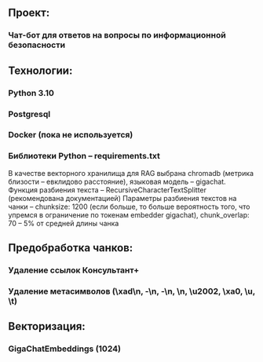 ## Проект:
### Чат-бот для ответов на вопросы по информационной безопасности

## Технологии:
### Python 3.10
### Postgresql
### Docker (пока не используется)
### Библиотеки Python – requirements.txt 

В качестве векторного хранилища для RAG выбрана chromadb (метрика близости – евклидово расстояние), языковая модель – gigachat.
Функция разбиения текста – RecursiveCharacterTextSplitter (рекомендована документацией)
Параметры разбиения текстов на чанки – chunksize: 1200 (если больше, то больше вероятность того, что упремся в ограничение по токенам embedder gigachat),
chunk_overlap: 70 – 5% от средней длины чанка 

## Предобработка чанков: 
### Удаление ссылок Консультант+
### Удаление метасимволов (\xad\n,  -\n, -\n, \n, \u2002, \xa0, \\u, \t)

## Векторизация:
### GigaChatEmbeddings (1024)

